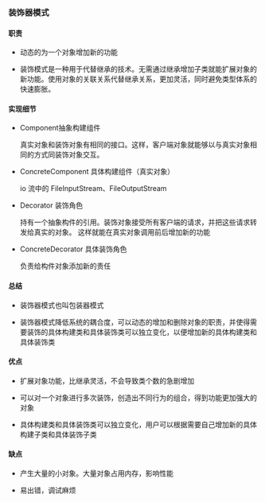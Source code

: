 ### 装饰器模式

#### 职责

- 动态的为一个对象增加新的功能

- 装饰模式是一种用于代替继承的技术。无需通过继承增加子类就能扩展对象的新功能。使用对象的关联关系代替继承关系，更加灵活，同时避免类型体系的快速膨胀。

#### 实现细节

- Component抽象构建组件

	真实对象和装饰对象有相同的接口。这样，客户端对象就能够以与真实对象相同的方式同装饰对象交互。
	
- ConcreteComponent 具体构建组件（真实对象）

	io 流中的 FileInputStream、FileOutputStream
	
- Decorator 装饰角色

	持有一个抽象构件的引用。装饰对象接受所有客户端的请求，并把这些请求转发给真实的对象。
	这样就能在真实对象调用前后增加新的功能
	
- ConcreteDecorator 具体装饰角色

	负责给构件对象添加新的责任
	
#### 总结

- 装饰器模式也叫包装器模式

- 装饰器模式降低系统的耦合度，可以动态的增加和删除对象的职责，并使得需要装饰的具体构建类和具体装饰类可以独立变化，以便增加新的具体构建类和具体装饰类

#### 优点

- 扩展对象功能，比继承灵活，不会导致类个数的急剧增加

- 可以对一个对象进行多次装饰，创造出不同行为的组合，得到功能更加强大的对象

- 具体构建类和具体装饰类可以独立变化，用户可以根据需要自己增加新的具体构建子类和具体装饰子类

#### 缺点

- 产生大量的小对象。大量对象占用内存，影响性能

- 易出错，调试麻烦